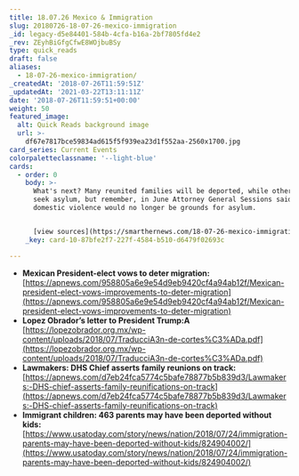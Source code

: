 ```yaml
---
title: 18.07.26 Mexico & Immigration
slug: 20180726-18-07-26-mexico-immigration
_id: legacy-d5e84401-584b-4cfa-b16a-2bf7805fd4e2
_rev: ZEyhBiGfgCfwE8WOjbuBSy
type: quick_reads
draft: false
aliases:
  - 18-07-26-mexico-immigration/
_createdAt: '2018-07-26T11:59:51Z'
_updatedAt: '2021-03-22T13:11:11Z'
date: '2018-07-26T11:59:51+00:00'
weight: 50
featured_image:
  alt: Quick Reads background image
  url: >-
    df67e7817bce59834ad615f5f939ea23d1f552aa-2560x1700.jpg
card_series: Current Events
colorpaletteclassname: '--light-blue'
cards:
  - order: 0
    body: >-
      What's next? Many reunited families will be deported, while others may
      seek asylum, but remember, in June Attorney General Sessions said gang &
      domestic violence would no longer be grounds for asylum.


      [view sources](https://smarthernews.com/18-07-26-mexico-immigration/)
    _key: card-10-87bfe2f7-227f-4584-b510-d6479f02693c

---
```

* **Mexican President-elect vows to deter migration:**  
[https://apnews.com/958805a6e9e54d9eb9420cf4a94ab12f/Mexican-president-elect-vows-improvements-to-deter-migration](https://apnews.com/958805a6e9e54d9eb9420cf4a94ab12f/Mexican-president-elect-vows-improvements-to-deter-migration)
* **Lopez Obrador’s letter to President Trump:A**  
[https://lopezobrador.org.mx/wp-content/uploads/2018/07/TraducciA3n-de-cortes%C3%ADa.pdf](https://lopezobrador.org.mx/wp-content/uploads/2018/07/TraducciA3n-de-cortes%C3%ADa.pdf)
* **Lawmakers: DHS Chief asserts family reunions on track:**  
[https://apnews.com/d7eb24fca5774c5bafe78877b5b839d3/Lawmakers:-DHS-chief-asserts-family-reunifications-on-track](https://apnews.com/d7eb24fca5774c5bafe78877b5b839d3/Lawmakers:-DHS-chief-asserts-family-reunifications-on-track)
* **Immigrant children: 463 parents may have been deported without kids:**  
[https://www.usatoday.com/story/news/nation/2018/07/24/immigration-parents-may-have-been-deported-without-kids/824904002/](https://www.usatoday.com/story/news/nation/2018/07/24/immigration-parents-may-have-been-deported-without-kids/824904002/)